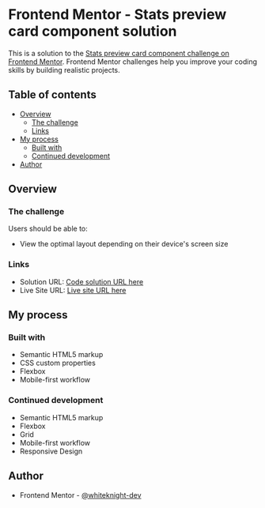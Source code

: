 # Frontend Mentor - Stats preview card component solution

This is a solution to the [Stats preview card component challenge on Frontend Mentor](https://www.frontendmentor.io/challenges/stats-preview-card-component-8JqbgoU62). Frontend Mentor challenges help you improve your coding skills by building realistic projects.

## Table of contents

- [Overview](#overview)
  - [The challenge](#the-challenge)
  - [Links](#links)
- [My process](#my-process)
  - [Built with](#built-with)
  - [Continued development](#continued-development)
- [Author](#author)

## Overview

### The challenge

Users should be able to:

- View the optimal layout depending on their device's screen size

### Links

- Solution URL: [Code solution URL here](https://github.com/whiteknight-dev/Card-Component-Hub-Frontend-Mentor)
- Live Site URL: [Live site URL here](https://whiteknight-dev.github.io/Card-Component-Hub-Frontend-Mentor/)

## My process

### Built with

- Semantic HTML5 markup
- CSS custom properties
- Flexbox
- Mobile-first workflow

### Continued development

- Semantic HTML5 markup
- Flexbox
- Grid
- Mobile-first workflow
- Responsive Design

## Author

- Frontend Mentor - [@whiteknight-dev](https://www.frontendmentor.io/profile/whiteknight-dev)
